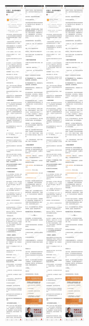 ![](../../images/2017年03月/GX0318-打孩子，你会变成最没本事的父母.jpg)
![](../../images/2017年03月/GX0318-打孩子，你会变成最没本事的父母2.jpg)
![](../../images/2017年03月/GX0318-打孩子，你会变成最没本事的父母.jpg)
![](../../images/2017年03月/GX0318-打孩子，你会变成最没本事的父母2.jpg)
